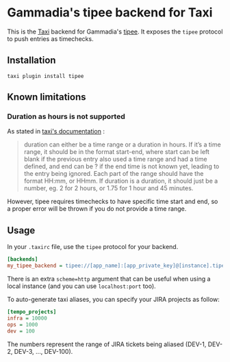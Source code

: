 Gammadia's tipee backend for Taxi
=================================

This is the [Taxi](https://github.com/sephii/taxi) backend for Gammadia's [tipee](https://tipee.ch). It
exposes the `tipee` protocol to push entries as timechecks.

Installation
------------

```shell
taxi plugin install tipee
```

Known limitations
-----------------

### Duration as hours is not supported

As stated in [taxi's documentation](https://taxi-timesheets.readthedocs.io/en/master/userguide.html#timesheet-syntax) :

> duration can either be a time range or a duration in hours. If it’s a time range, it should be in the format start-end, where start can be left blank if the previous entry also used a time range and had a time defined, and end can be ? if the end time is not known yet, leading to the entry being ignored. Each part of the range should have the format HH:mm, or HHmm. If duration is a duration, it should just be a number, eg. 2 for 2 hours, or 1.75 for 1 hour and 45 minutes.

However, tipee requires timechecks to have specific time start and end, so a proper error will be thrown if you do not provide a time range.

Usage
-----

In your `.taxirc` file, use the `tipee` protocol for your backend.

```ini
[backends]
my_tipee_backend = tipee://[app_name]:[app_private_key]@[instance].tipee.net/api/?person=[person_id]
```

There is an extra `scheme=http` argument that can be useful when using a local instance (and you can use `localhost:port` too).

To auto-generate taxi aliases, you can specify your JIRA projects as follow:

```ini
[tempo_projects]
infra = 10000
ops = 1000
dev = 100
```

The numbers represent the range of JIRA tickets being aliased (DEV-1, DEV-2, DEV-3, ..., DEV-100).
